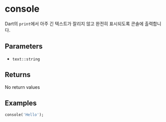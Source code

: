 # console <Badge type="info" text="Dart" />

Dart의 `print`에서 아주 긴 텍스트가 잘리지 않고 완전히 표시되도록 콘솔에 출력합니다.

## Parameters

- `text::string`

## Returns

No return values

## Examples

```dart
console('Hello');
```
